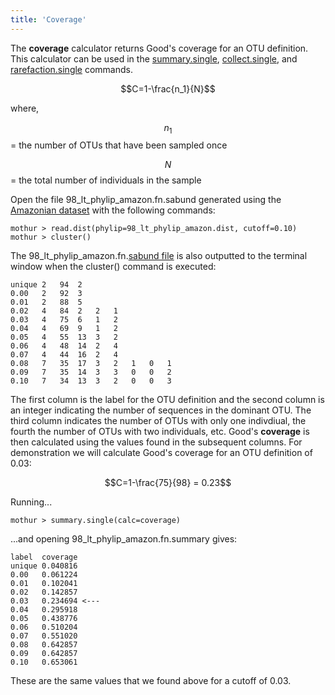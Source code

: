 ```yaml
---
title: 'Coverage'
---
```

The **coverage** calculator returns Good\'s coverage
for an OTU definition. This calculator can be used in the
[summary.single](summary.single),
[collect.single](collect.single), and
[rarefaction.single](rarefaction.single) commands.

$$C=1-\frac{n_1}{N}$$

where,

$$n_{1}$$ = the number of OTUs that have been sampled once

$$N$$ = the total number of individuals in the sample

Open the file 98\_lt\_phylip\_amazon.fn.sabund generated using the [
Amazonian dataset](Media:AmazonData.zip) with the following
commands:

    mothur > read.dist(phylip=98_lt_phylip_amazon.dist, cutoff=0.10)
    mothur > cluster()

The 98\_lt\_phylip\_amazon.fn.[sabund file](sabund_file) is
also outputted to the terminal window when the cluster() command is
executed:

    unique 2   94  2   
    0.00   2   92  3   
    0.01   2   88  5   
    0.02   4   84  2   2   1   
    0.03   4   75  6   1   2   
    0.04   4   69  9   1   2   
    0.05   4   55  13  3   2   
    0.06   4   48  14  2   4   
    0.07   4   44  16  2   4   
    0.08   7   35  17  3   2   1   0   1   
    0.09   7   35  14  3   3   0   0   2   
    0.10   7   34  13  3   2   0   0   3   

The first column is the label for the OTU definition and the second
column is an integer indicating the number of sequences in the dominant
OTU. The third column indicates the number of OTUs with only one
indivdiual, the fourth the number of OTUs with two individuals, etc.
Good\'s **coverage** is then calculated using the values found in the
subsequent columns. For demonstration we will calculate Good\'s coverage
for an OTU definition of 0.03:

$$C=1-\frac{75}{98} = 0.23$$

Running\...

    mothur > summary.single(calc=coverage)

\...and opening 98\_lt\_phylip\_amazon.fn.summary gives:

    label  coverage
    unique 0.040816
    0.00   0.061224
    0.01   0.102041
    0.02   0.142857
    0.03   0.234694 <---
    0.04   0.295918
    0.05   0.438776
    0.06   0.510204
    0.07   0.551020
    0.08   0.642857
    0.09   0.642857
    0.10   0.653061

These are the same values that we found above for a cutoff of 0.03.
